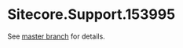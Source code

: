 # Sitecore.Support.153995

See [master branch](https://github.com/sitecoresupport/Sitecore.Support.153995) for details.